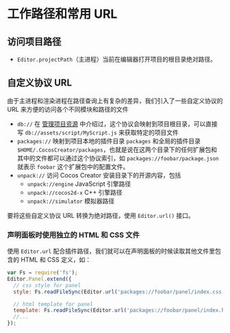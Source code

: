 # 工作路径和常用 URL

## 访问项目路径

- `Editor.projectPath`（主进程）当前在编辑器打开项目的根目录绝对路径。

## 自定义协议 URL

由于主进程和渲染进程在路径查询上有复杂的差异，我们引入了一些自定义协议的 URL 来方便的访问各个不同模块和路径的文件

- `db://` 在 [管理项目资源](asset-management.md) 中介绍过，这个协议会映射到项目根目录，可以直接写 `db://assets/script/MyScript.js` 来获取特定的项目文件
- `packages://` 映射到项目本地的插件目录 `packages` 和全局的插件目录 `$HOME/.CocosCreator/packages`，也就是说在这两个目录下的任何扩展包和其中的文件都可以通过这个协议索引，如 `packages://foobar/package.json` 就表示 `foobar` 这个扩展包中的配置文件。
- `unpack://` 访问 Cocos Creator 安装目录下的开源内容，包括
  - `unpack://engine` JavaScript 引擎路径
  - `unpack://cocos2d-x` C++ 引擎路径
  - `unpack://simulator` 模拟器路径

要将这些自定义协议 URL 转换为绝对路径，使用 `Editor.url()` 接口。

### 声明面板时使用独立的 HTML 和 CSS 文件

使用 `Editor.url` 配合插件路径，我们就可以在声明面板的时候读取其他文件里包含的 HTML 和 CSS 定义，如：

```js
var Fs = require('fs');
Editor.Panel.extend({
  // css style for panel
  style: Fs.readFileSync(Editor.url('packages://foobar/panel/index.css', 'utf8')),

  // html template for panel
  template: Fs.readFileSync(Editor.url('packages://foobar/panel/index.html', 'utf8')),
  //...
});
```